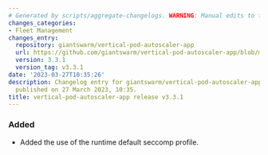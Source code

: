 ```yaml
---
# Generated by scripts/aggregate-changelogs. WARNING: Manual edits to this files will be overwritten.
changes_categories:
- Fleet Management
changes_entry:
  repository: giantswarm/vertical-pod-autoscaler-app
  url: https://github.com/giantswarm/vertical-pod-autoscaler-app/blob/master/CHANGELOG.md#331---2023-03-27
  version: 3.3.1
  version_tag: v3.3.1
date: '2023-03-27T10:35:26'
description: Changelog entry for giantswarm/vertical-pod-autoscaler-app version 3.3.1,
  published on 27 March 2023, 10:35.
title: vertical-pod-autoscaler-app release v3.3.1
---
```


### Added
- Added the use of the runtime default seccomp profile.

